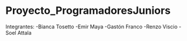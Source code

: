 # Proyecto_ProgramadoresJuniors
Integrantes:
-Bianca Tosetto
-Emir Maya
-Gastón Franco
-Renzo Viscio
-Soel Attala
